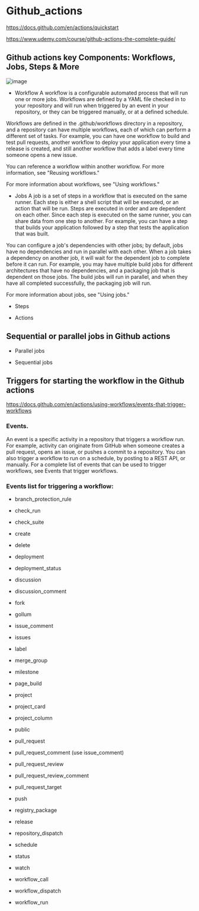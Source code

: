 # Github_actions
https://docs.github.com/en/actions/quickstart

https://www.udemy.com/course/github-actions-the-complete-guide/

## Github actions key Components: Workflows, Jobs, Steps & More
![image](https://github.com/luiscoco/Github_actions/assets/32194879/920a80f7-7ae4-47c2-9370-2b1b4e4a7e01)

- Workflow
A workflow is a configurable automated process that will run one or more jobs. Workflows are defined by a YAML file checked in to your repository and will run when triggered by an event in your repository, or they can be triggered manually, or at a defined schedule.

Workflows are defined in the .github/workflows directory in a repository, and a repository can have multiple workflows, each of which can perform a different set of tasks. For example, you can have one workflow to build and test pull requests, another workflow to deploy your application every time a release is created, and still another workflow that adds a label every time someone opens a new issue.

You can reference a workflow within another workflow. For more information, see "Reusing workflows."

For more information about workflows, see "Using workflows."

- Jobs
A job is a set of steps in a workflow that is executed on the same runner. Each step is either a shell script that will be executed, or an action that will be run. Steps are executed in order and are dependent on each other. Since each step is executed on the same runner, you can share data from one step to another. For example, you can have a step that builds your application followed by a step that tests the application that was built.

You can configure a job's dependencies with other jobs; by default, jobs have no dependencies and run in parallel with each other. When a job takes a dependency on another job, it will wait for the dependent job to complete before it can run. For example, you may have multiple build jobs for different architectures that have no dependencies, and a packaging job that is dependent on those jobs. The build jobs will run in parallel, and when they have all completed successfully, the packaging job will run.

For more information about jobs, see "Using jobs."


- Steps


- Actions



## Sequential or parallel jobs in Github actions

- Parallel jobs


- Sequential jobs




## Triggers for starting the workflow in the Github actions

https://docs.github.com/en/actions/using-workflows/events-that-trigger-workflows

### Events. 
An event is a specific activity in a repository that triggers a workflow run. For example, activity can originate from GitHub when someone creates a pull request, opens an issue, or pushes a commit to a repository. You can also trigger a workflow to run on a schedule, by posting to a REST API, or manually.
For a complete list of events that can be used to trigger workflows, see Events that trigger workflows.

### Events list for triggering a workflow:

- branch_protection_rule

- check_run

- check_suite

- create

- delete

- deployment

- deployment_status

- discussion

- discussion_comment

- fork

- gollum

- issue_comment

- issues

- label

- merge_group

- milestone

- page_build

- project

- project_card

- project_column

- public

- pull_request

- pull_request_comment (use issue_comment)

- pull_request_review

- pull_request_review_comment

- pull_request_target

- push

- registry_package

- release

- repository_dispatch

- schedule

- status

- watch

- workflow_call

- workflow_dispatch

- workflow_run

